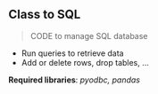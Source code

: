 ## Class to SQL 

> CODE to manage SQL database

- Run queries to retrieve data
- Add or delete rows, drop tables, ...


**Required libraries**: *pyodbc, pandas*




